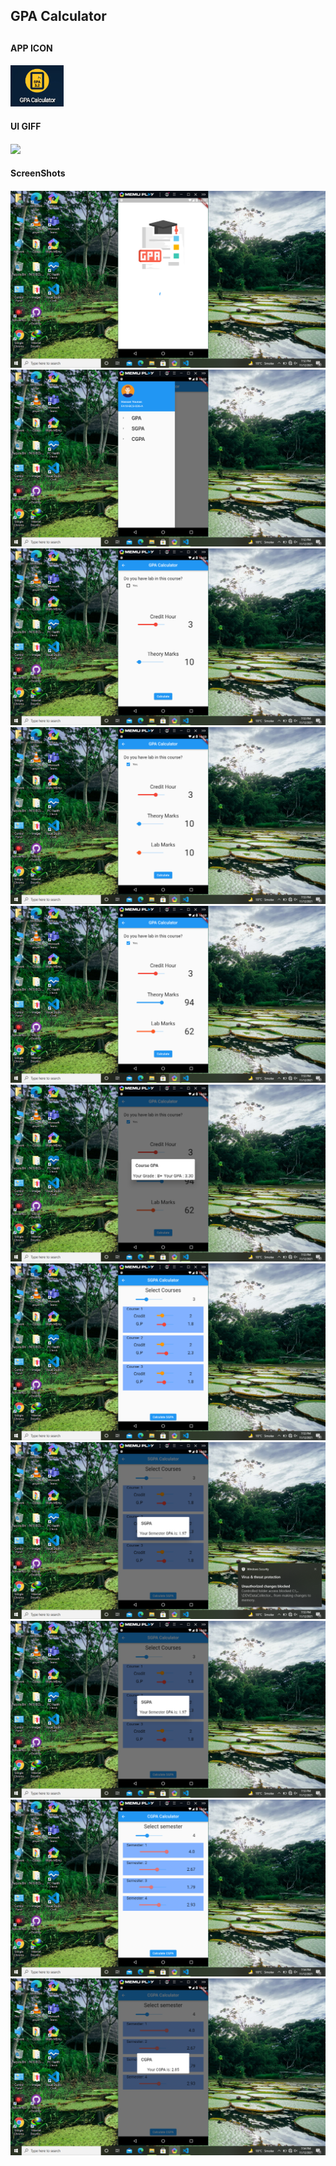 
<h2>GPA Calculator<h2>
<h4>APP ICON<h4>
<img src="screenshots/appIcon.png">
<h4>UI GIFF<h4>
<img src="screenshots/giffedit.gif">
<h4>ScreenShots<h4>
<img src="screenshots/Screenshot (53).png">
<img src="screenshots/Screenshot (54).png">
<img src="screenshots/Screenshot (55).png">
<img src="screenshots/Screenshot (56).png">
<img src="screenshots/Screenshot (57).png">
<img src="screenshots/Screenshot (58).png">
<img src="screenshots/Screenshot (59).png">
<img src="screenshots/Screenshot (60).png">
<img src="screenshots/Screenshot (61).png">
<img src="screenshots/Screenshot (62).png">
<img src="screenshots/Screenshot (63).png">

